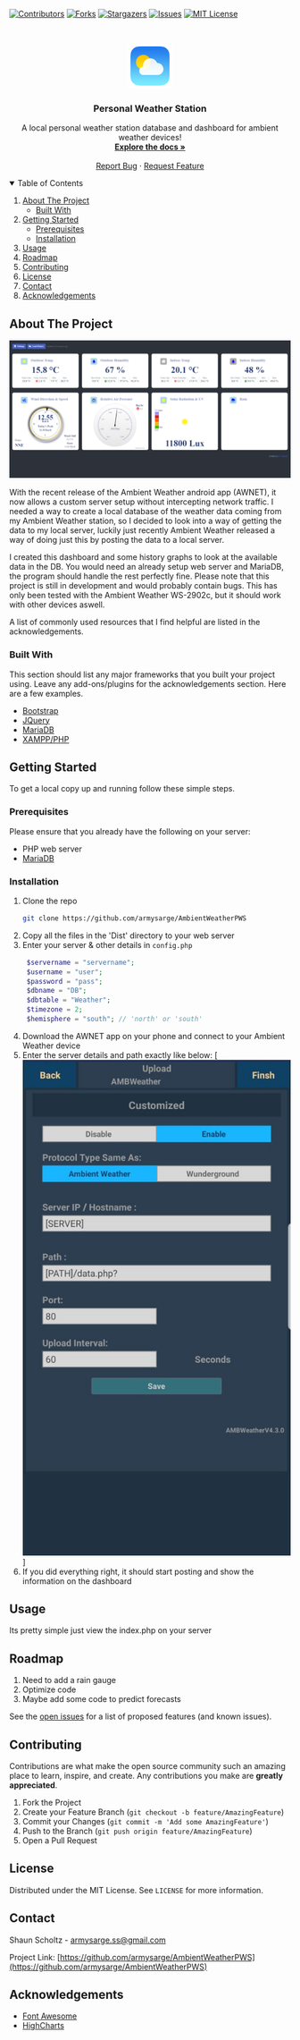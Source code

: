 [![Contributors][contributors-shield]][contributors-url]
[![Forks][forks-shield]][forks-url]
[![Stargazers][stars-shield]][stars-url]
[![Issues][issues-shield]][issues-url]
[![MIT License][license-shield]][license-url]

<br />
<p align="center">
  <a href="https://github.com/armysarge/AmbientWeatherPWS">
    <img src="images/logo.png" alt="Logo" width="80" height="80">
  </a>

  <h3 align="center">Personal Weather Station</h3>

  <p align="center">
    A local personal weather station database and dashboard for ambient weather devices!
    <br />
    <a href="https://github.com/armysarge/AmbientWeatherPWS"><strong>Explore the docs »</strong></a>
    <br />
    <br />
    <!--<a href="https://github.com/armysarge/AmbientWeatherPWS">View Demo</a>
    ·-->
    <a href="https://github.com/armysarge/AmbientWeatherPWS/issues">Report Bug</a>
    ·
    <a href="https://github.com/armysarge/AmbientWeatherPWS/issues">Request Feature</a>
  </p>
</p>

<details open="open">
  <summary>Table of Contents</summary>
  <ol>
    <li>
      <a href="#about-the-project">About The Project</a>
      <ul>
        <li><a href="#built-with">Built With</a></li>
      </ul>
    </li>
    <li>
      <a href="#getting-started">Getting Started</a>
      <ul>
        <li><a href="#prerequisites">Prerequisites</a></li>
        <li><a href="#installation">Installation</a></li>
      </ul>
    </li>
    <li><a href="#usage">Usage</a></li>
    <li><a href="#roadmap">Roadmap</a></li>
    <li><a href="#contributing">Contributing</a></li>
    <li><a href="#license">License</a></li>
    <li><a href="#contact">Contact</a></li>
    <li><a href="#acknowledgements">Acknowledgements</a></li>
  </ol>
</details>



<!-- ABOUT THE PROJECT -->
## About The Project

[![Product Name Screen Shot][product-screenshot]](https://github.com/armysarge/AmbientWeatherPWS)

With the recent release of the Ambient Weather android app (AWNET), it now allows a custom server setup without intercepting network traffic.
I needed a way to create a local database of the weather data coming from my Ambient Weather station, so I decided to look into a way of getting
the data to my local server, luckily just recently Ambient Weather released a way of doing just this by posting the data to a local server.

I created this dashboard and some history graphs to look at the available data in the DB.
You would need an already setup web server and MariaDB, the program should handle the rest perfectly fine.
Please note that this project is still in development and would probably contain bugs.
This has only been tested with the Ambient Weather WS-2902c, but it should work with other devices aswell.

A list of commonly used resources that I find helpful are listed in the acknowledgements.

### Built With

This section should list any major frameworks that you built your project using. Leave any add-ons/plugins for the acknowledgements section. Here are a few examples.
* [Bootstrap](https://getbootstrap.com)
* [JQuery](https://jquery.com)
* [MariaDB](https://mariadb.org)
* [XAMPP/PHP](https://www.apachefriends.org/index.html)


<!-- GETTING STARTED -->
## Getting Started

To get a local copy up and running follow these simple steps.

### Prerequisites

Please ensure that you already have the following on your server:
* PHP web server
* [MariaDB](https://mariadb.org)

### Installation

1. Clone the repo
   ```sh
   git clone https://github.com/armysarge/AmbientWeatherPWS
   ```
3. Copy all the files in the 'Dist' directory to your web server
4. Enter your server & other details in `config.php`
   ```PHP
    $servername = "servername";
    $username = "user";
    $password = "pass";
    $dbname = "DB";
    $dbtable = "Weather";
    $timezone = 2;
    $hemisphere = "south"; // 'north' or 'south'
   ```
5. Download the AWNET app on your phone and connect to your Ambient Weather device 
6. Enter the server details and path exactly like below:
  [![Awnet][awnet-screenshot]]
7. If you did everything right, it should start posting and show the information on the dashboard


<!-- USAGE EXAMPLES -->
## Usage

Its pretty simple just view the index.php on your server

<!-- ROADMAP -->
## Roadmap

1. Need to add a rain gauge
2. Optimize code
3. Maybe add some code to predict forecasts

See the [open issues](https://github.com/armysarge/AmbientWeatherPWS/issues) for a list of proposed features (and known issues).



<!-- CONTRIBUTING -->
## Contributing

Contributions are what make the open source community such an amazing place to learn, inspire, and create. Any contributions you make are **greatly appreciated**.

1. Fork the Project
2. Create your Feature Branch (`git checkout -b feature/AmazingFeature`)
3. Commit your Changes (`git commit -m 'Add some AmazingFeature'`)
4. Push to the Branch (`git push origin feature/AmazingFeature`)
5. Open a Pull Request



<!-- LICENSE -->
## License

Distributed under the MIT License. See `LICENSE` for more information.



<!-- CONTACT -->
## Contact

Shaun Scholtz - armysarge.ss@gmail.com

Project Link: [https://github.com/armysarge/AmbientWeatherPWS](https://github.com/armysarge/AmbientWeatherPWS)



<!-- ACKNOWLEDGEMENTS -->
## Acknowledgements
* [Font Awesome](https://fontawesome.com)
* [HighCharts](https://www.highcharts.com)





<!-- MARKDOWN LINKS & IMAGES -->
<!-- https://www.markdownguide.org/basic-syntax/#reference-style-links -->
[contributors-shield]: https://img.shields.io/github/contributors/armysarge/AmbientWeatherPWS.svg?style=for-the-badge
[contributors-url]: https://github.com/armysarge/AmbientWeatherPWS/graphs/contributors
[forks-shield]: https://img.shields.io/github/forks/armysarge/AmbientWeatherPWS.svg?style=for-the-badge
[forks-url]: https://github.com/armysarge/AmbientWeatherPWS/network/members
[stars-shield]: https://img.shields.io/github/stars/armysarge/AmbientWeatherPWS.svg?style=for-the-badge
[stars-url]: https://github.com/armysarge/AmbientWeatherPWS/stargazers
[issues-shield]: https://img.shields.io/github/issues/armysarge/AmbientWeatherPWS.svg?style=for-the-badge
[issues-url]: https://github.com/armysarge/AmbientWeatherPWS/issues
[license-shield]: https://img.shields.io/github/license/armysarge/AmbientWeatherPWS.svg?style=for-the-badge
[license-url]: https://github.com/armysarge/AmbientWeatherPWS/blob/main/LICENSE
[product-screenshot]: images/screenshot.PNG
[awnet-screenshot]: images/awnet.jpeg

